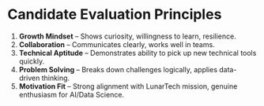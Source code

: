 # Candidate Evaluation Principles

1. **Growth Mindset** – Shows curiosity, willingness to learn, resilience.
2. **Collaboration** – Communicates clearly, works well in teams.
3. **Technical Aptitude** – Demonstrates ability to pick up new technical tools quickly.
4. **Problem Solving** – Breaks down challenges logically, applies data-driven thinking.
5. **Motivation Fit** – Strong alignment with LunarTech mission, genuine enthusiasm for AI/Data Science.
